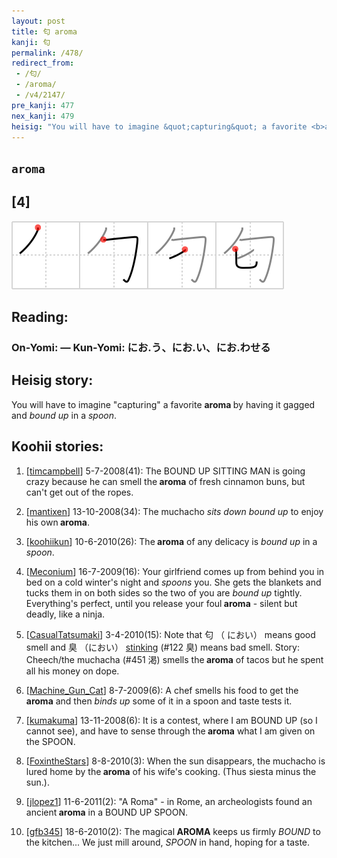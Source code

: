```yaml
---
layout: post
title: 匂 aroma
kanji: 匂
permalink: /478/
redirect_from:
 - /匂/
 - /aroma/
 - /v4/2147/
pre_kanji: 477
nex_kanji: 479
heisig: "You will have to imagine &quot;capturing&quot; a favorite <b>aroma </b>by having it gagged and <i>bound up</i>&nbsp;in a <i>spoon</i>."
---
```


## `aroma`

## [4]

<div class="stroke"><img src="../images/E58C82.png" /></div>

## Reading:

### On-Yomi:  &mdash; Kun-Yomi: にお.う、にお.い、にお.わせる

## Heisig story:

You will have to imagine &quot;capturing&quot; a favorite <b>aroma </b>by having it gagged and <i>bound up</i>&nbsp;in a <i>spoon</i>.

## Koohii stories:

1) [<a href="http://kanji.koohii.com/profile/timcampbell">timcampbell</a>] 5-7-2008(41): The BOUND UP SITTING MAN is going crazy because he can smell the<strong> aroma</strong> of fresh cinnamon buns, but can&#039;t get out of the ropes.

2) [<a href="http://kanji.koohii.com/profile/mantixen">mantixen</a>] 13-10-2008(34): The muchacho <em>sits down bound up</em> to enjoy his own<strong> aroma</strong>.

3) [<a href="http://kanji.koohii.com/profile/koohiikun">koohiikun</a>] 10-6-2010(26): The<strong> aroma</strong> of any delicacy is <em>bound up</em> in a <em>spoon</em>.

4) [<a href="http://kanji.koohii.com/profile/Meconium">Meconium</a>] 16-7-2009(16): Your girlfriend comes up from behind you in bed on a cold winter&#039;s night and <em>spoons</em> you. She gets the blankets and tucks them in on both sides so the two of you are <em>bound up</em> tightly. Everything&#039;s perfect, until you release your foul<strong> aroma</strong> - silent but deadly, like a ninja.

5) [<a href="http://kanji.koohii.com/profile/CasualTatsumaki">CasualTatsumaki</a>] 3-4-2010(15): Note that 匂 （ におい） means good smell and 臭 （におい） <a href="../v4/122">stinking</a> (#122 臭) means bad smell. Story: Cheech/the muchacha (#451 渇) smells the<strong> aroma</strong> of tacos but he spent all his money on dope.

6) [<a href="http://kanji.koohii.com/profile/Machine_Gun_Cat">Machine_Gun_Cat</a>] 8-7-2009(6): A chef smells his food to get the<strong> aroma</strong> and then <em>binds up</em> some of it in a spoon and taste tests it.

7) [<a href="http://kanji.koohii.com/profile/kumakuma">kumakuma</a>] 13-11-2008(6): It is a contest, where I am BOUND UP (so I cannot see), and have to sense through the<strong> aroma</strong> what I am given on the SPOON.

8) [<a href="http://kanji.koohii.com/profile/FoxintheStars">FoxintheStars</a>] 8-8-2010(3): When the sun disappears, the muchacho is lured home by the<strong> aroma</strong> of his wife&#039;s cooking. (Thus siesta minus the sun.).

9) [<a href="http://kanji.koohii.com/profile/jlopez1">jlopez1</a>] 11-6-2011(2): &quot;A Roma&quot; - in Rome, an archeologists found an ancient<strong> aroma</strong> in a BOUND UP SPOON.

10) [<a href="http://kanji.koohii.com/profile/gfb345">gfb345</a>] 18-6-2010(2): The magical<strong> AROMA</strong> keeps us firmly <em>BOUND</em> to the kitchen... We just mill around, <em>SPOON</em> in hand, hoping for a taste.
